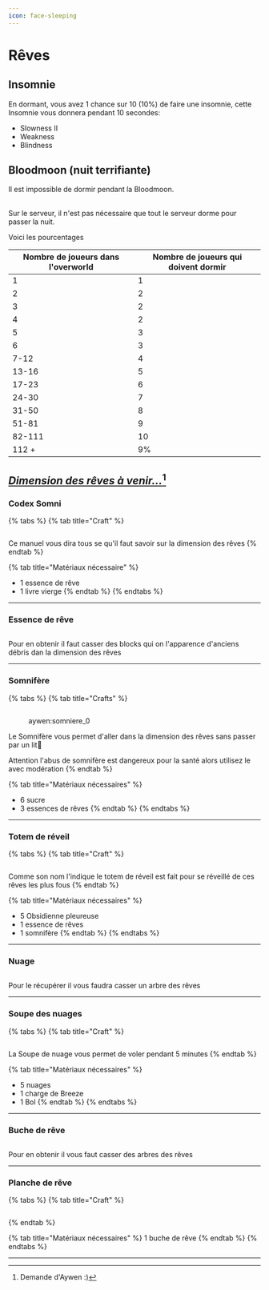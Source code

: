 ```yaml
---
icon: face-sleeping
---
```


# Rêves

## Insomnie

En dormant, vous avez 1 chance sur 10 (10%) de faire une insomnie, cette Insomnie vous donnera pendant 10 secondes:

* Slowness II
* Weakness
* Blindness

## Bloodmoon (nuit terrifiante)

Il est impossible de dormir pendant la Bloodmoon.

\
Sur le serveur, il n'est pas nécessaire que tout le serveur dorme pour passer la nuit.

Voici les pourcentages

| Nombre de joueurs dans l'overworld | Nombre de joueurs qui doivent dormir |
| ---------------------------------- | ------------------------------------ |
| 1                                  | 1                                    |
| 2                                  | 2                                    |
| 3                                  | 2                                    |
| 4                                  | 2                                    |
| 5                                  | 3                                    |
| 6                                  | 3                                    |
| 7-12                               | 4                                    |
| 13-16                              | 5                                    |
| 17-23                              | 6                                    |
| 24-30                              | 7                                    |
| 31-50                              | 8                                    |
| 51-81                              | 9                                    |
| 82-111                             | 10                                   |
| 112 +                              | 9%                                   |

## [_Dimension des rêves à venir..._](#user-content-fn-1)[^1]

### Codex Somni

{% tabs %}
{% tab title="Craft" %}
<figure><img src="../.gitbook/assets/craft_codexsomni.png" alt=""><figcaption></figcaption></figure>

Ce manuel vous dira tous se qu'il faut savoir sur la dimension des rêves
{% endtab %}

{% tab title="Matériaux nécessaire" %}
* 1 essence de rêve
* 1 livre vierge
{% endtab %}
{% endtabs %}

***

### Essence de rêve



<figure><img src="../.gitbook/assets/dream_essence.png" alt=""><figcaption></figcaption></figure>

Pour en obtenir il faut casser des blocks qui on l'apparence d'anciens débris dan la dimension des rêves

***

### Somnifère

{% tabs %}
{% tab title="Crafts" %}
<figure><img src="../.gitbook/assets/craft_sleepingpill.png" alt=""><figcaption><p>aywen:somniere_0</p></figcaption></figure>

Le Somnifère vous permet d'aller dans la dimension des rêves sans passer par un lit🥱

Attention l'abus de somnifère est dangereux pour la santé alors utilisez le avec modération
{% endtab %}

{% tab title="Matériaux nécessaires" %}
* 6 sucre
* 3 essences de rêves
{% endtab %}
{% endtabs %}

***

### Totem de réveil

{% tabs %}
{% tab title="Craft" %}
<figure><img src="../.gitbook/assets/craft_undreaming_totem.png" alt=""><figcaption></figcaption></figure>

Comme son nom l'indique le totem de réveil est fait pour se réveillé de ces rêves les plus fous
{% endtab %}

{% tab title="Matériaux nécessaires" %}
* 5 Obsidienne pleureuse
* 1 essence de rêves
* 1 somnifère&#x20;
{% endtab %}
{% endtabs %}

***

### Nuage

<figure><img src="../.gitbook/assets/cloud.png" alt=""><figcaption></figcaption></figure>

Pour le récupérer il vous faudra casser un arbre des rêves

***

### Soupe des nuages

{% tabs %}
{% tab title="Craft" %}
<figure><img src="../.gitbook/assets/craft_cloudsoup.png" alt=""><figcaption></figcaption></figure>

La Soupe de nuage vous permet de voler pendant 5 minutes
{% endtab %}

{% tab title="Matériaux  nécessaires" %}
* 5 nuages
* 1 charge de Breeze
* 1 Bol
{% endtab %}
{% endtabs %}

***

### Buche de rêve

<figure><img src="../.gitbook/assets/dream_log.png" alt=""><figcaption></figcaption></figure>

Pour en obtenir il vous faut casser des arbres des rêves

***

### Planche de rêve

{% tabs %}
{% tab title="Craft" %}
<figure><img src="../.gitbook/assets/craft_dream_plank.png" alt=""><figcaption></figcaption></figure>


{% endtab %}

{% tab title="Matériaux nécessaires" %}
1 buche de rêve
{% endtab %}
{% endtabs %}

***





[^1]: Demande d'Aywen :)
